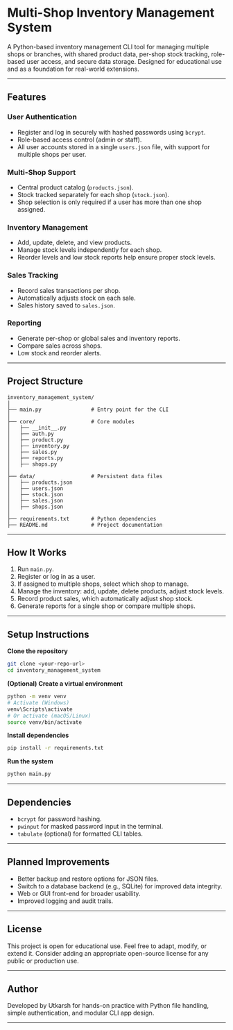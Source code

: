 # Multi-Shop Inventory Management System

A Python-based inventory management CLI tool for managing multiple shops or branches, with shared product data, per-shop stock tracking, role-based user access, and secure data storage. Designed for educational use and as a foundation for real-world extensions.

---

## Features

### User Authentication

* Register and log in securely with hashed passwords using `bcrypt`.
* Role-based access control (admin or staff).
* All user accounts stored in a single `users.json` file, with support for multiple shops per user.

### Multi-Shop Support

* Central product catalog (`products.json`).
* Stock tracked separately for each shop (`stock.json`).
* Shop selection is only required if a user has more than one shop assigned.

### Inventory Management

* Add, update, delete, and view products.
* Manage stock levels independently for each shop.
* Reorder levels and low stock reports help ensure proper stock levels.

### Sales Tracking

* Record sales transactions per shop.
* Automatically adjusts stock on each sale.
* Sales history saved to `sales.json`.

### Reporting

* Generate per-shop or global sales and inventory reports.
* Compare sales across shops.
* Low stock and reorder alerts.

---

## Project Structure

```
inventory_management_system/
│
├── main.py                # Entry point for the CLI
│
├── core/                  # Core modules
│   ├── __init__.py
│   ├── auth.py
│   ├── product.py
│   ├── inventory.py
│   ├── sales.py
│   ├── reports.py
│   ├── shops.py
│
├── data/                  # Persistent data files
│   ├── products.json
│   ├── users.json
│   ├── stock.json
│   ├── sales.json
│   ├── shops.json
│
├── requirements.txt       # Python dependencies
├── README.md              # Project documentation
```

---

## How It Works

1. Run `main.py`.
2. Register or log in as a user.
3. If assigned to multiple shops, select which shop to manage.
4. Manage the inventory: add, update, delete products, adjust stock levels.
5. Record product sales, which automatically adjust shop stock.
6. Generate reports for a single shop or compare multiple shops.

---

## Setup Instructions

**Clone the repository**

```bash
git clone <your-repo-url>
cd inventory_management_system
```

**(Optional) Create a virtual environment**

```bash
python -m venv venv
# Activate (Windows)
venv\Scripts\activate
# Or activate (macOS/Linux)
source venv/bin/activate
```

**Install dependencies**

```bash
pip install -r requirements.txt
```

**Run the system**

```bash
python main.py
```

---

## Dependencies

* `bcrypt` for password hashing.
* `pwinput` for masked password input in the terminal.
* `tabulate` (optional) for formatted CLI tables.

---

## Planned Improvements

* Better backup and restore options for JSON files.
* Switch to a database backend (e.g., SQLite) for improved data integrity.
* Web or GUI front-end for broader usability.
* Improved logging and audit trails.

---

## License

This project is open for educational use. Feel free to adapt, modify, or extend it. Consider adding an appropriate open-source license for any public or production use.

---

## Author

Developed by Utkarsh for hands-on practice with Python file handling, simple authentication, and modular CLI app design.

---
